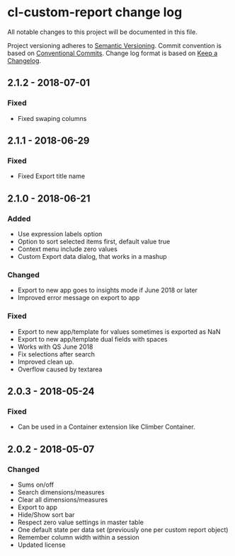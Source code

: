 # cl-custom-report change log

All notable changes to this project will be documented in this file.

Project versioning adheres to [Semantic Versioning](http://semver.org/).
Commit convention is based on [Conventional Commits](http://conventionalcommits.org).
Change log format is based on [Keep a Changelog](http://keepachangelog.com/).
## 2.1.2 - 2018-07-01
### Fixed
- Fixed swaping columns

## 2.1.1 - 2018-06-29
### Fixed
- Fixed Export title name

## 2.1.0 - 2018-06-21
### Added
- Use expression labels option
- Option to sort selected items first, default value true
- Context menu include zero values  
- Custom Export data dialog, that works in a mashup 
### Changed
- Export to new app goes to insights mode if June 2018 or later
- Improved error message on export to app
### Fixed
- Export to new app/template for values sometimes is exported as NaN
- Export to new app/template dual fields with spaces
- Works with QS June 2018
- Fix selections after search
- Improved clean up.
- Overflow caused by textarea

## 2.0.3 - 2018-05-24
### Fixed
- Can be used in a Container extension like Climber Container.
## 2.0.2 - 2018-05-07
### Changed
- Sums on/off
- Search dimensions/measures
- Clear all dimensions/measures
- Export to app
- Hide/Show sort bar
- Respect zero value settings in master table
- One default state per data set (previously one per custom report object)
- Remember column width within a session
- Updated license



